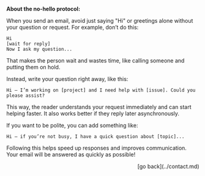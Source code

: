 **About the no-hello protocol:**

When you send an email, avoid just saying "Hi" or greetings alone without your question or request. For example, don’t do this:

```
Hi  
[wait for reply]  
Now I ask my question...
```

That makes the person wait and wastes time, like calling someone and putting them on hold.

Instead, write your question right away, like this:

```
Hi — I’m working on [project] and I need help with [issue]. Could you please assist?
```

This way, the reader understands your request immediately and can start helping faster. It also works better if they reply later asynchronously.

If you want to be polite, you can add something like:

```
Hi — if you’re not busy, I have a quick question about [topic]...
```

Following this helps speed up responses and improves communication. Your email will be answered as quickly as possible!

<div align="right">
    [go back](../contact.md)
</div>